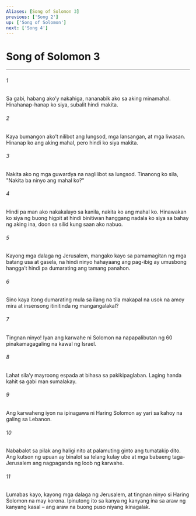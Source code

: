 ```yaml
---
Aliases: [Song of Solomon 3]
previous: ['Song 2']
up: ['Song of Solomon']
next: ['Song 4']
---
```

# Song of Solomon 3

***

###### 1
Sa gabi, habang akoʼy nakahiga, nananabik ako sa aking minamahal. Hinahanap-hanap ko siya, subalit hindi makita. 

###### 2
Kaya bumangon akoʼt nilibot ang lungsod, mga lansangan, at mga liwasan. Hinanap ko ang aking mahal, pero hindi ko siya makita. 

###### 3
Nakita ako ng mga guwardya na naglilibot sa lungsod. Tinanong ko sila, "Nakita ba ninyo ang mahal ko?" 

###### 4
Hindi pa man ako nakakalayo sa kanila, nakita ko ang mahal ko. Hinawakan ko siya ng buong higpit at hindi binitiwan hanggang nadala ko siya sa bahay ng aking ina, doon sa silid kung saan ako nabuo. 

###### 5
Kayong mga dalaga ng Jerusalem, mangako kayo sa pamamagitan ng mga batang usa at gasela, na hindi ninyo hahayaang ang pag-ibig ay umusbong hanggaʼt hindi pa dumarating ang tamang panahon. 

###### 6
Sino kaya itong dumarating mula sa ilang na tila makapal na usok na amoy mira at insensong itinitinda ng mangangalakal? 

###### 7
Tingnan ninyo! Iyan ang karwahe ni Solomon na napapalibutan ng 60 pinakamagagaling na kawal ng Israel. 

###### 8
Lahat silaʼy mayroong espada at bihasa sa pakikipaglaban. Laging handa kahit sa gabi man sumalakay. 

###### 9
Ang karwaheng iyon na ipinagawa ni Haring Solomon ay yari sa kahoy na galing sa Lebanon. 

###### 10
Nababalot sa pilak ang haligi nito at palamuting ginto ang tumatakip dito. Ang kutson ng upuan ay binalot sa telang kulay ube at mga babaeng taga-Jerusalem ang nagpaganda ng loob ng karwahe. 

###### 11
Lumabas kayo, kayong mga dalaga ng Jerusalem, at tingnan ninyo si Haring Solomon na may korona. Ipinutong ito sa kanya ng kanyang ina sa araw ng kanyang kasal – ang araw na buong puso niyang ikinagalak.
